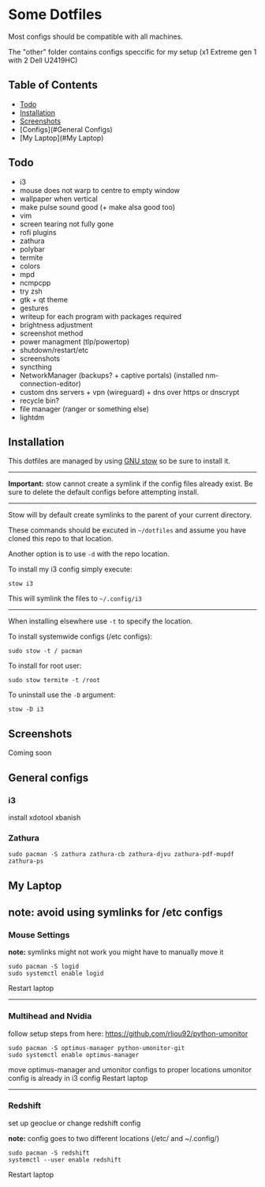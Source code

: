 # Some Dotfiles

Most configs should be compatible with all machines.

The "other" folder contains configs speccific for my setup (x1 Extreme gen 1 with 2 Dell U2419HC)

## Table of Contents
- [Todo](#Todo)
- [Installation](#Installation)
- [Screenshots](#Screenshots)
- [Configs](#General Configs)
- [My Laptop](#My Laptop)

## Todo
- i3
- mouse does not warp to centre to empty window
- wallpaper when vertical
- make pulse sound good (+ make alsa good too)
- vim
- screen tearing not fully gone
- rofi plugins
- zathura
- polybar
- termite
- colors
- mpd
- ncmpcpp
- try zsh
- gtk + qt theme
- gestures
- writeup for each program with packages required
- brightness adjustment
- screenshot method
- power managment (tlp/powertop)
- shutdown/restart/etc
- screenshots
- syncthing
- NetworkManager (backups? + captive portals) (installed nm-connection-editor)
- custom dns servers + vpn (wireguard) + dns over https or dnscrypt
- recycle bin?
- file manager (ranger or something else)
- lightdm

## Installation

This dotfiles are managed by using <a href="https://www.gnu.org/software/stow/">GNU stow</a> so be sure to install it.

---

**Important:** stow cannot create a symlink if the config files already exist. Be sure to delete the default configs before attempting install.

---

Stow will by default create symlinks to the parent of your current directory.

These commands should be excuted in `~/dotfiles` and assume you have cloned this repo to that location.

Another option is to use `-d` with the repo location.

To install my i3 config simply execute:

```
stow i3
```

This will symlink the files to `~/.config/i3`

---

When installing elsewhere use `-t` to specify the location.

To install systemwide configs (/etc configs):

```
sudo stow -t / pacman
```

To install for root user:

```
sudo stow termite -t /root
```

To uninstall use the `-D` argument:

```
stow -D i3
```
## Screenshots

Coming soon

## General configs

### i3
install xdotool xbanish

### Zathura

```
sudo pacman -S zathura zathura-cb zathura-djvu zathura-pdf-mupdf zathura-ps
```

## My Laptop

**note: avoid using symlinks for /etc configs**
---

### Mouse Settings

**note:** symlinks might not work you might have to manually move it
```
sudo pacman -S logid
sudo systemctl enable logid
```
Restart laptop

---

### Multihead and Nvidia
follow setup steps from here:
https://github.com/rliou92/python-umonitor
```
sudo pacman -S optimus-manager python-umonitor-git
sudo systemctl enable optimus-manager 
```
move optimus-manager and umonitor configs to proper locations
umonitor config is already in i3 config
Restart laptop

---

### Redshift

set up geoclue or change redshift config 

**note:** config goes to two different locations (/etc/ and ~/.config/)
```
sudo pacman -S redshift
systemctl --user enable redshift
```
Restart laptop

